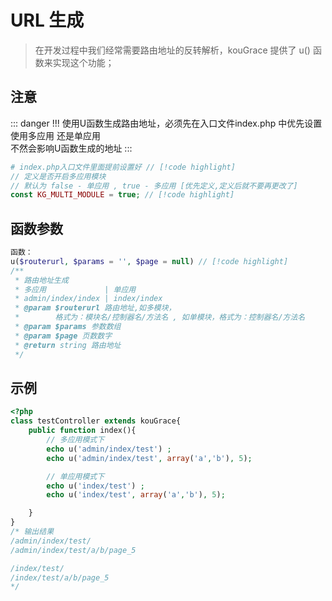 # URL 生成

> 在开发过程中我们经常需要路由地址的反转解析，kouGrace 提供了 u() 函数来实现这个功能；
## 注意 
::: danger !!! 
使用U函数生成路由地址，必须先在入口文件index.php 中优先设置 使用多应用 还是单应用   
不然会影响U函数生成的地址
:::
```php
# index.php入口文件里面提前设置好 // [!code highlight]
// 定义是否开启多应用模块 
// 默认为 false - 单应用 , true - 多应用 [优先定义,定义后就不要再更改了]
const KG_MULTI_MODULE = true; // [!code highlight]
```

## 函数参数
```php
函数：
u($routerurl, $params = '', $page = null) // [!code highlight]
/**
 * 路由地址生成
 * 多应用             | 单应用
 * admin/index/index | index/index
 * @param $routerurl 路由地址,如多模块，   
 *        格式为：模块名/控制器名/方法名 , 如单模块，格式为：控制器名/方法名
 * @param $params 参数数组
 * @param $page 页数数字
 * @return string 路由地址
 */ 

```


## 示例
```php
<?php
class testController extends kouGrace{
    public function index(){
        // 多应用模式下
        echo u('admin/index/test') ;
        echo u('admin/index/test', array('a','b'), 5);

        // 单应用模式下
        echo u('index/test') ;
        echo u('index/test', array('a','b'), 5);

    }
}
/* 输出结果 
/admin/index/test/
/admin/index/test/a/b/page_5

/index/test/
/index/test/a/b/page_5
*/
```
